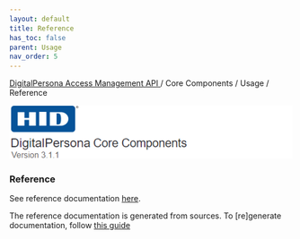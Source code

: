 ```yaml
---
layout: default
title: Reference
has_toc: false  
parent: Usage
nav_order: 5
---
```

[DigitalPersona Access Management API ](https://lenhodgeman.github.io/digitalpersona-access-management-api/)/ Core Components / Usage / Reference  

![](../../docs/assets/HID-DPAM-Core.png)
### Reference

See reference documentation [here](./../../dist/api/doc/device-access.js.md).

The reference documentation is generated from sources. To [re]generate documentation, follow [this guide](./../development/building#documentation)

